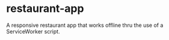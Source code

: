 # restaurant-app
A responsive restaurant app that works offline thru the use of a ServiceWorker script.
